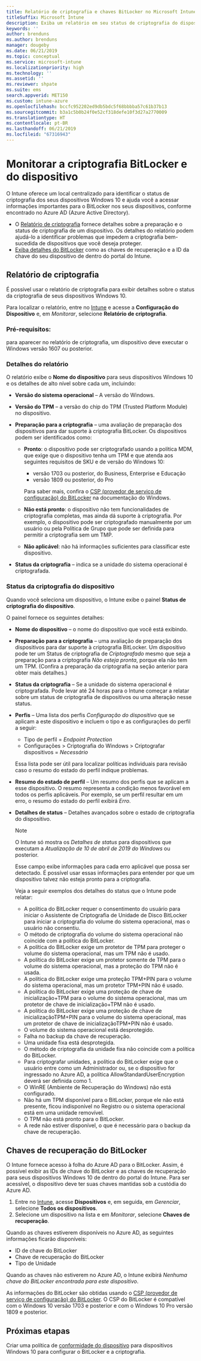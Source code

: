 ```yaml
---
title: Relatório de criptografia e chaves BitLocker no Microsoft Intune
titleSuffix: Microsoft Intune
description: Exiba um relatório em seu status de criptografia do dispositivo e acesse as chaves de recuperação do BitLocker de dentro do portal do Microsoft Intune.
keywords: ''
author: brenduns
ms.author: brenduns
manager: dougeby
ms.date: 06/21/2019
ms.topic: conceptual
ms.service: microsoft-intune
ms.localizationpriority: high
ms.technology: ''
ms.assetid: ''
ms.reviewer: shpate
ms.suite: ems
search.appverid: MET150
ms.custom: intune-azure
ms.openlocfilehash: bccfc952202ed9db5bdc5f68bbbba57c61b37b13
ms.sourcegitcommit: b3a1c5b0b24f0e52cf318defe10f3d27a2770009
ms.translationtype: HT
ms.contentlocale: pt-BR
ms.lasthandoff: 06/21/2019
ms.locfileid: "67316943"
---
```

# <a name="monitor-bitlocker-and-device-encryption"></a>Monitorar a criptografia BitLocker e do dispositivo  
O Intune oferece um local centralizado para identificar o status de criptografia dos seus dispositivos Windows 10 e ajuda você a acessar informações importantes para o BitLocker nos seus dispositivos, conforme encontrado no Azure AD (Azure Active Directory).  

- O [Relatório de criptografia](#encryption-report) fornece detalhes sobre a preparação e o status de criptografia de um dispositivo. Os detalhes do relatório podem ajudá-lo a identificar problemas que impedem a criptografia bem-sucedida de dispositivos que você deseja proteger.  
- [Exiba detalhes do BitLocker](#bitlocker-recovery-keys) como as chaves de recuperação e a ID da chave do seu dispositivo de dentro do portal do Intune.  

## <a name="encryption-report"></a>Relatório de criptografia
É possível usar o relatório de criptografia para exibir detalhes sobre o status da criptografia de seus dispositivos Windows 10.  

Para localizar o relatório, entre no [Intune](https://aka.ms/intuneportal) e acesse a **Configuração do Dispositivo** e, em *Monitorar*, selecione **Relatório de criptografia**.  

### <a name="prerequisites"></a>Pré-requisitos:
para aparecer no relatório de criptografia, um dispositivo deve executar o Windows versão 1607 ou posterior.  

### <a name="report-details"></a>Detalhes do relatório
O relatório exibe o **Nome do dispositivo** para seus dispositivos Windows 10 e os detalhes de alto nível sobre cada um, incluindo:  
- **Versão do sistema operacional** – A versão do Windows.  
- **Versão do TPM** – a versão do chip do TPM (Trusted Platform Module) no dispositivo.  
- **Preparação para a criptografia** – uma avaliação de preparação dos dispositivos para dar suporte à criptografia BitLocker. Os dispositivos podem ser identificados como:
  - **Pronto**: o dispositivo pode ser criptografado usando a política MDM, que exige que o dispositivo tenha um TPM e que atenda aos seguintes requisitos de SKU e de versão do Windows 10:
    - versão 1703 ou posterior, do Business, Enterprise e Educação
    - versão 1809 ou posterior, do Pro  
  
    Para saber mais, confira o [CSP (provedor de serviço de configuração) do BitLocker](https://docs.microsoft.com/windows/client-management/mdm/bitlocker-csp) na documentação do Windows.  

  - **Não está pronto**: o dispositivo não tem funcionalidades de criptografia completas, mas ainda dá suporte à criptografia. Por exemplo, o dispositivo pode ser criptografado manualmente por um usuário ou pela Política de Grupo que pode ser definida para permitir a criptografia sem um TMP.
  - **Não aplicável**: não há informações suficientes para classificar este dispositivo.  

- **Status da criptografia** – indica se a unidade do sistema operacional é criptografada. 


### <a name="device-encryption-status"></a>Status da criptografia do dispositivo
Quando você seleciona um dispositivo, o Intune exibe o painel **Status de criptografia do dispositivo**.

O painel fornece os seguintes detalhes:  
- **Nome do dispositivo** – o nome do dispositivo que você está exibindo.  
- **Preparação para a criptografia** – uma avaliação de preparação dos dispositivos para dar suporte à criptografia BitLocker. Um dispositivo pode ter um Status de criptografia de *Criptografado* mesmo que seja a preparação para a criptografia *Não esteja pronta*, porque ela não tem um TPM. (Confira a preparação da criptografia na seção anterior para obter mais detalhes.)
- **Status da criptografia** – Se a unidade do sistema operacional é criptografada. Pode levar até 24 horas para o Intune começar a relatar sobre um status de criptografia de dispositivos ou uma alteração nesse status.  
- **Perfis** – Uma lista dos perfis *Configuração do dispositivo* que se aplicam a este dispositivo e incluem o tipo e as configurações do perfil a seguir:  
  - Tipo de perfil = *Endpoint Protection*  
  - Configurações > Criptografia do Windows > Criptografar dispositivos = *Necessário*  

  Essa lista pode ser útil para localizar políticas individuais para revisão caso o resumo do estado do perfil indique problemas.  

- **Resumo do estado de perfil** – Um resumo dos perfis que se aplicam a esse dispositivo. O resumo representa a condição menos favorável em todos os perfis aplicáveis. Por exemplo, se um perfil resultar em um erro, o resumo do estado do perfil exibirá *Erro*.  
- **Detalhes de status** – Detalhes avançados sobre o estado de criptografia do dispositivo. 
  > [!NOTE]  
  > O Intune só mostra os *Detalhes de status* para dispositivos que executam a *Atualização de 10 de abril de 2019 do Windows* ou posterior.
  
  Esse campo exibe informações para cada erro aplicável que possa ser detectado. É possível usar essas informações para entender por que um dispositivo talvez não esteja pronto para a criptografia.  

  Veja a seguir exemplos dos detalhes do status que o Intune pode relatar:  

   - A política do BitLocker requer o consentimento do usuário para iniciar o Assistente de Criptografia de Unidade de Disco BitLocker para iniciar a criptografia do volume do sistema operacional, mas o usuário não consentiu.  
   - O método de criptografia do volume do sistema operacional não coincide com a política do BitLocker.  
   - A política do BitLocker exige um protetor de TPM para proteger o volume do sistema operacional, mas um TPM não é usado.  
   - A política do BitLocker exige um protetor somente de TPM para o volume do sistema operacional, mas a proteção do TPM não é usada.  
   - A política do BitLocker exige uma proteção TPM+PIN para o volume do sistema operacional, mas um protetor TPM+PIN não é usado.  
   - A política do BitLocker exige uma proteção de chave de inicialização+TPM para o volume do sistema operacional, mas um protetor de chave de inicialização+TPM não é usado.  
   - A política do BitLocker exige uma proteção de chave de inicializaçãoTPM+PIN para o volume do sistema operacional, mas um protetor de chave de inicializaçãoTPM+PIN não é usado.  
   - O volume do sistema operacional está desprotegido.  
   - Falha no backup da chave de recuperação.  
   - Uma unidade fixa está desprotegida.  
   - O método de criptografia da unidade fixa não coincide com a política do BitLocker.  
   - Para criptografar unidades, a política do BitLocker exige que o usuário entre como um Administrador ou, se o dispositivo for ingressado no Azure AD, a política AllowStandardUserEncryption deverá ser definida como 1.  
   - O WinRE (Ambiente de Recuperação do Windows) não está configurado.  
   - Não há um TPM disponível para o BitLocker, porque ele não está presente, ficou indisponível no Registro ou o sistema operacional está em uma unidade removível.  
   - O TPM não está pronto para o BitLocker.  
   - A rede não estiver disponível, o que é necessário para o backup da chave de recuperação.  

## <a name="bitlocker-recovery-keys"></a>Chaves de recuperação do BitLocker
O Intune fornece acesso à folha do Azure AD para o BitLocker. Assim, é possível exibir as IDs de chave do BitLocker e as chaves de recuperação para seus dispositivos Windows 10 de dentro do portal do Intune.  Para ser acessível, o dispositivo deve ter suas chaves mantidas sob a custódia do Azure AD. 
1. Entre no [Intune](https://go.microsoft.com/fwlink/?linkid=2090973), acesse **Dispositivos** e, em seguida, em *Gerenciar*, selecione **Todos os dispositivos**.
2. Selecione um dispositivo na lista e em *Monitorar*, selecione **Chaves de recuperação**.  
  
Quando as chaves estiverem disponíveis no Azure AD, as seguintes informações ficarão disponíveis:
- ID de chave do BitLocker
- Chave de recuperação do BitLocker
- Tipo de Unidade  

Quando as chaves não estiverem no Azure AD, o Intune exibirá *Nenhuma chave do BitLocker encontrada para este dispositivo*.  

As informações do BitLocker são obtidas usando o [CSP (provedor de serviço de configuração) do BitLocker](https://docs.microsoft.com/windows/client-management/mdm/bitlocker-csp). O CSP do BitLocker é compatível com o Windows 10 versão 1703 e posterior e com o Windows 10 Pro versão 1809 e posterior. 

## <a name="next-steps"></a>Próximas etapas
Criar uma política de [conformidade do dispositivo](compliance-policy-create-windows.md) para dispositivos Windows 10 para configurar o BitLocker e a criptografia.
